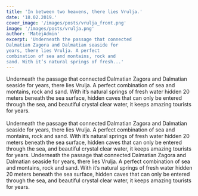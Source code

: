 ```yaml
---
title: 'In between two heavens, there lies Vrulja.'
date: '18.02.2019.'
cover_image: '/images/posts/vrulja_front.png'
image: '/images/posts/vrulja.png'
author: 'MatejAdmin'
excerpt: 'Underneath the passage that connected 
Dalmatian Zagora and Dalmatian seaside for 
years, there lies Vrulja. A perfect 
combination of sea and montains, rock and
sand. With it’s natural springs of fresh...'
---
```


Underneath the passage that connected Dalmatian Zagora and Dalmatian seaside for years, 
there lies Vrulja. A perfect combination of sea and montains, rock and sand. With it’s 
natural springs of fresh water hidden 20 meters beneath the sea surface, hidden caves that 
can only be entered through the sea, and beautiful crystal clear water, it keeps amazing 
tourists for years.<br><br>
Underneath the passage that connected Dalmatian Zagora and Dalmatian seaside for years, 
there lies Vrulja. A perfect combination of sea and montains, rock and sand. With it’s 
natural springs of fresh water hidden 20 meters beneath the sea surface, hidden caves that 
can only be entered through the sea, and beautiful crystal clear water, it keeps amazing 
tourists for years. Underneath the passage that connected Dalmatian Zagora and Dalmatian 
seaside for years, there lies Vrulja. A perfect combination of sea and montains, rock and sand. 
With it’s natural springs of fresh water hidden 20 meters beneath the sea surface, hidden
 caves that can only be entered through the sea, and beautiful crystal clear water, it keeps 
amazing tourists for years. <br><br><br>